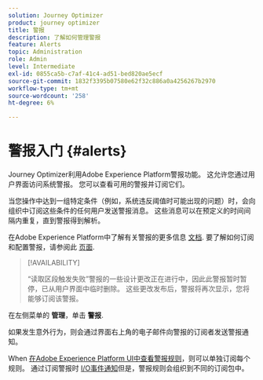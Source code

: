 ```yaml
---
solution: Journey Optimizer
product: journey optimizer
title: 警报
description: 了解如何管理警报
feature: Alerts
topic: Administration
role: Admin
level: Intermediate
exl-id: 0855ca5b-c7af-41c4-ad51-bed820ae5ecf
source-git-commit: 1832f3395b07580e62f32c886a0a4256267b2970
workflow-type: tm+mt
source-wordcount: '258'
ht-degree: 6%

---
```


# 警报入门 {#alerts}

Journey Optimizer利用Adobe Experience Platform警报功能。 这允许您通过用户界面访问系统警报。 您可以查看可用的警报并订阅它们。

当您操作中达到一组特定条件（例如，系统违反阈值时可能出现的问题）时，会向组织中订阅这些条件的任何用户发送警报消息。 这些消息可以在预定义的时间间隔内重复，直到警报得到解析。

在Adobe Experience Platform中了解有关警报的更多信息 [文档](https://experienceleague.adobe.com/docs/experience-platform/observability/alerts/overview.html?lang=zh-Hans).
要了解如何订阅和配置警报，请参阅此 [页面](https://experienceleague.adobe.com/docs/experience-platform/observability/alerts/ui.html).

>[!AVAILABILITY]
>
>“读取区段触发失败”警报的一些设计更改正在进行中，因此此警报暂时暂停，已从用户界面中临时删除。 这些更改发布后，警报将再次显示，您将能够订阅该警报。

在左侧菜单的 **管理**，单击 **警报**.

<!--A pre-configured alert for Journey Optimizer is available. This alert will warn you if a read segment node has not processed any profile during the defined time frame.

![](assets/alerts1.png)-->

如果发生意外行为，则会通过界面右上角的电子邮件向警报的订阅者发送警报通知。

<!--![](assets/alerts2.png)-->


When [在Adobe Experience Platform UI中查看警报规则](https://experienceleague.adobe.com/docs/experience-platform/observability/alerts/ui.html)，则可以单独订阅每个规则。 通过订阅警报时 [I/O事件通知](https://experienceleague.adobe.com/docs/experience-platform/observability/alerts/subscribe.html)但是，警报规则会组织到不同的订阅包中。

<!--The I/O event subscription name corresponding to the Read segment alert is: "Journey read segment Delays, Failures and Errors".

>[!WARNING]
>
>These alerts apply only to live journeys. Alerts will not be triggered for journeys in test mode.-->
